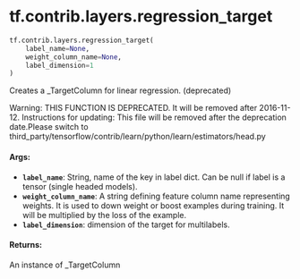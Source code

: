 <div itemscope itemtype="http://developers.google.com/ReferenceObject">
<meta itemprop="name" content="tf.contrib.layers.regression_target" />
<meta itemprop="path" content="Stable" />
</div>

# tf.contrib.layers.regression_target

``` python
tf.contrib.layers.regression_target(
    label_name=None,
    weight_column_name=None,
    label_dimension=1
)
```

Creates a _TargetColumn for linear regression. (deprecated)

Warning: THIS FUNCTION IS DEPRECATED. It will be removed after 2016-11-12.
Instructions for updating:
This file will be removed after the deprecation date.Please switch to third_party/tensorflow/contrib/learn/python/learn/estimators/head.py

#### Args:

* <b>`label_name`</b>: String, name of the key in label dict. Can be null if label
      is a tensor (single headed models).
* <b>`weight_column_name`</b>: A string defining feature column name representing
    weights. It is used to down weight or boost examples during training. It
    will be multiplied by the loss of the example.
* <b>`label_dimension`</b>: dimension of the target for multilabels.


#### Returns:

An instance of _TargetColumn